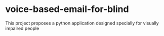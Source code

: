 # voice-based-email-for-blind
 This project proposes a python application designed specially for visually impaired people
